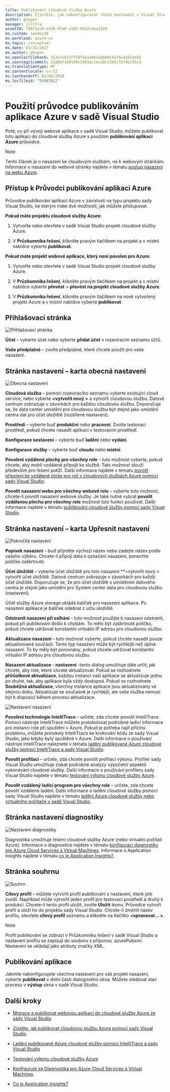 ```yaml
---
title: Publikování cloudové služby Azure
description: Zjistěte, jak nakonfigurovat různá nastavení v Visual Studio Průvodci publikováním aplikace Azure
author: ghogen
manager: jillfra
assetId: 7d8f1ac9-e439-47e0-a183-0642c4ea1920
ms.custom: seodec18
ms.workload: azure-vs
ms.topic: conceptual
ms.date: 03/21/2017
ms.author: ghogen
ms.openlocfilehash: 312a7e072ff5dfbe1a462abb68c8a74a42823e82
ms.sourcegitcommit: 21d667104199c2493accec20c2388cf674b195c3
ms.translationtype: MT
ms.contentlocale: cs-CZ
ms.lasthandoff: 02/08/2019
ms.locfileid: "55907812"
---
```

# <a name="using-the-visual-studio-publish-azure-application-wizard"></a>Použití průvodce publikováním aplikace Azure v sadě Visual Studio

Poté, co při vývoji webové aplikace v sadě Visual Studio, můžete publikovat tuto aplikaci do cloudové služby Azure s použitím **publikování aplikaci Azure** průvodce.

> [!Note]
> Tento článek je o nasazení ke cloudovým službám, ne k webovým stránkám. Informace o nasazení do webové stránky najdete v tématu [postup nasazení na webu Azure](https://social.msdn.microsoft.com/Search/windowsazure?query=How%20to%20Deploy%20an%20Azure%20Web%20Site&Refinement=138&ac=4#refinementChanges=117&pageNumber=1&showMore=false).

## <a name="accessing-the-publish-azure-application-wizard"></a>Přístup k Průvodci publikování aplikaci Azure

Průvodce publikování aplikaci Azure v závislosti na typu projektu sady Visual Studio, ke kterým máte dvě možnosti, jak můžete přistupovat.

**Pokud máte projektu cloudové služby Azure:**

1. Vytvořte nebo otevřete v sadě Visual Studio projekt cloudové služby Azure.

1. V **Průzkumníka řešení**, klikněte pravým tlačítkem na projekt a v místní nabídce vyberte **publikovat**.

**Pokud máte projekt webové aplikace, který není povolen pro Azure:**

1. Vytvořte nebo otevřete v sadě Visual Studio projekt cloudové služby Azure.

1. V **Průzkumníka řešení**, klikněte pravým tlačítkem na projekt a v místní nabídce vyberte **převést** > **převést na projekt cloudové služby Azure**.

1. V **Průzkumníka řešení**, klikněte pravým tlačítkem na nově vytvořený projekt Azure a v místní nabídce vyberte **publikovat**.

## <a name="sign-in-page"></a>Přihlašovací stránka

![Přihlašovací stránka](./media/vs-azure-tools-publish-azure-application-wizard/sign-in.png)

**Účet** – vyberte účet nebo vyberte **přidat účet** v rozevíracím seznamu účtů.

**Vaše předplatné** – zvolte předplatné, které chcete použít pro vaše nasazení.

## <a name="settings-page---common-settings-tab"></a>Stránka nastavení – karta obecná nastavení

![Obecná nastavení](./media/vs-azure-tools-publish-azure-application-wizard/settings-common-settings.png)

**Cloudová služba** – pomocí rozevíracího seznamu vyberte existující cloud service, nebo vyberte  **&lt;vytvořit nový >** a vytvořit cloudovou službu. Datové centrum zobrazuje v závorkách pro každou cloudovou službu. Doporučuje se, že data center umístění pro cloudovou službu být stejné jako umístění centra dat pro účet úložiště (rozšířené nastavení).

**Prostředí** – vyberte buď **produkční** nebo **pracovní**. Zvolte testovací prostředí, pokud chcete nasadit aplikaci v testovacím prostředí.

**Konfigurace sestavení** – vyberte buď **ladění** nebo **vydání**.

**Konfigurace služby** – vyberte buď **cloudu** nebo **místní**.

**Povolení vzdálené plochy pro všechny role** – tuto možnost vyberte, pokud chcete, aby mohli vzdáleně připojit ke službě. Tato možnost slouží především pro řešení potíží. Další informace najdete v tématu [povolit připojení ke vzdálené ploše pro roli v cloudových službách Azure pomocí sady Visual Studio](/azure/cloud-services/cloud-services-role-enable-remote-desktop-visual-studio).

**Povolit nasazení webu pro všechny webové role** – vyberte tuto možnost, chcete-li povolit nasazení webové služby. Je také nutné vybrat **povolit vzdálenou plochu pro všechny role** možnost tuto funkci používat. Další informace najdete v tématu [publikování cloudové služby pomocí sady Visual Studio](vs-azure-tools-publishing-a-cloud-service.md).

## <a name="settings-page---advanced-settings-tab"></a>Stránka nastavení – karta Upřesnit nastavení

![Pokročilá nastavení](./media/vs-azure-tools-publish-azure-application-wizard/settings-advanced-settings.png)

**Popisek nasazení** – buď přijměte výchozí název nebo zadejte název podle vašeho výběru. Chcete-li připojí data k označení nasazení, ponechte políčko zaškrtnuté.

**Účet úložiště** – vyberte účet úložiště pro toto nasazení **&lt;vytvořit nový > vytvořit účet úložiště. Datové centrum zobrazuje v závorkách pro každý účet úložiště. Doporučuje se, že pro účet úložiště s umístěním datového centra je stejné jako umístění pro System center data pro cloudovou službu (nastavení).

Účet služby Azure storage ukládá balíček pro nasazení aplikace. Po nasazení aplikace je balíček odebrat z účtu úložiště.

**Odstranit nasazení při selhání** – tuto možnost použijte k nasazení odstranit, pokud při publikování došlo k chybám. To mělo být zaškrtnuté políčko, pokud chcete udržovat konstantní virtuální IP adresu pro cloudovou službu.

**Aktualizace nasazení** – tuto možnost vyberte, pokud chcete nasadit pouze aktualizované součásti. Tento typ nasazení může být rychlejší než úplné nasazení. To by měly být porovnány, pokud chcete udržovat konstantní virtuální IP adresu pro cloudovou službu.

**Nasazení aktualizace - nastavení** -tento dialog umožňuje dále určit, jak chcete, aby role, které chcete aktualizovat. Pokud se rozhodnete **přírůstkové aktualizace**, každou instanci vaší aplikace se aktualizuje jednu po druhé, tak, aby aplikace byla vždy dostupná. Pokud se rozhodnete **Souběžná aktualizace**, všechny instance aplikace jsou aktualizovány ve stejnou dobu. Aktualizuje se současně je rychlejší, ale vaše služba nemusí být k dispozici během procesu aktualizace.

![Nastavení nasazení](./media/vs-azure-tools-publish-azure-application-wizard/deployment-settings.png)

**Povolení technologie IntelliTrace** – určete, zda chcete povolit IntelliTrace. Pomocí nástroje IntelliTrace můžete protokolovat podrobné ladicí informace pro instanci role při spuštění v Azure. Pokud je potřeba najít příčinu problému, můžete protokoly IntelliTrace ke krokování kódu ze sady Visual Studio, jako kdyby byly spuštěné v Azure. Další informace o používání nástroje IntelliTrace naleznete v tématu [ladění publikované Azure cloudové služby pomocí IntelliTrace a sady Visual Studio](./vs-azure-tools-intellitrace-debug-published-cloud-services.md).

**Povolit profilaci** – určete, zda chcete povolit profilaci výkonu. Profiler sady Visual Studio umožňuje získat podrobné analýzy výpočetní aspektů vykonávání cloudové služby. Další informace o používání profileru sady Visual Studio najdete v tématu [testování výkonu cloudové služby Azure](./vs-azure-tools-performance-profiling-cloud-services.md).

**Povolit vzdálený ladicí program pro všechny role** – určete, zda chcete povolit vzdálené ladění. Další informace o ladění cloudové služby pomocí sady Visual Studio najdete v tématu [ladění Azure cloudové služby nebo virtuálního počítače v sadě Visual Studio](./vs-azure-tools-debug-cloud-services-virtual-machines.md).

## <a name="diagnostics-settings-page"></a>Stránka nastavení diagnostiky

![Nastavení diagnostiky](./media/vs-azure-tools-publish-azure-application-wizard/diagnostic-settings.png)

Diagnostika umožňuje řešení cloudové služby Azure (nebo virtuální počítač Azure). Informace o diagnostice najdete v tématu [konfiguraci diagnostiky pro Azure Cloud Services a Virtual Machines](./vs-azure-tools-diagnostics-for-cloud-services-and-virtual-machines.md). Informace o Application Insights najdete v tématu [co je Application Insights?](/azure/application-insights/app-insights-overview).

## <a name="summary-page"></a>Stránka souhrnu

![Souhrn](./media/vs-azure-tools-publish-azure-application-wizard/summary.png)

**Cílový profil** – můžete vytvořit profil publikování z nastavení, které jste zvolili. Například může vytvořit jeden profil pro testovací prostředí a druhý k produkci. Chcete-li tento profil uložit, zvolte **Uložit** ikonu. Průvodce vytvoří profil a uloží ho do projektu sady Visual Studio. Chcete-li změnit název profilu, otevřete **cílový profil** seznamu a klikněte na tlačítko  **&lt;spravovat... &gt;**.

   > [!Note]
   > Profil publikování se zobrazí v Průzkumníku řešení v sadě Visual Studio a nastavení profilu se zapisují do souboru s příponou .azurePubxml. Nastavení se ukládají jako atributy značky XML.

## <a name="publishing-your-application"></a>Publikování aplikace

Jakmile nakonfigurujete všechna nastavení pro váš projekt nasazení, vyberte **publikovat** v dolní části dialogového okna. Můžete sledovat stav procesu v **výstup** okna v sadě Visual Studio.

## <a name="next-steps"></a>Další kroky

- [Migrace a publikovat webovou aplikaci do cloudové služby Azure ze sady Visual Studio](./vs-azure-tools-migrate-publish-web-app-to-cloud-service.md)

- [Zjistěte, jak publikovat cloudovou službu Azure pomocí sady Visual Studio](./vs-azure-tools-publishing-a-cloud-service.md)

- [Ladění publikované Azure cloudové služby pomocí IntelliTrace a sady Visual Studio](./vs-azure-tools-intellitrace-debug-published-cloud-services.md)

- [Testování výkonu cloudové služby Azure](./vs-azure-tools-performance-profiling-cloud-services.md)

- [Konfiguruje se Diagnostika pro Azure Cloud Services a Virtual Machines](./vs-azure-tools-diagnostics-for-cloud-services-and-virtual-machines.md).

- [Co je Application Insights?](/azure/application-insights/app-insights-overview)